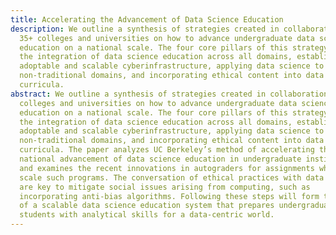 ```yaml
---
title: Accelerating the Advancement of Data Science Education
description: We outline a synthesis of strategies created in collaboration with
  35+ colleges and universities on how to advance undergraduate data science
  education on a national scale. The four core pillars of this strategy include
  the integration of data science education across all domains, establishing
  adoptable and scalable cyberinfrastructure, applying data science to
  non-traditional domains, and incorporating ethical content into data science
  curricula.
abstract: We outline a synthesis of strategies created in collaboration with 35+
  colleges and universities on how to advance undergraduate data science
  education on a national scale. The four core pillars of this strategy include
  the integration of data science education across all domains, establishing
  adoptable and scalable cyberinfrastructure, applying data science to
  non-traditional domains, and incorporating ethical content into data science
  curricula. The paper analyzes UC Berkeley’s method of accelerating the
  national advancement of data science education in undergraduate institutions
  and examines the recent innovations in autograders for assignments which helps
  scale such programs. The conversation of ethical practices with data science
  are key to mitigate social issues arising from computing, such as
  incorporating anti-bias algorithms. Following these steps will form the basis
  of a scalable data science education system that prepares undergraduate
  students with analytical skills for a data-centric world.
---
```


